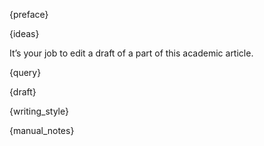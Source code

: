 {preface}

{ideas}

It’s your job to edit a draft of a part of this academic article.

{query}

{draft}

{writing_style}

{manual_notes}